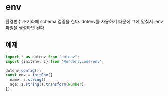 # env
환경변수 초기화에 schema 검증을 한다.
dotenv를 사용하기 때문에 그에 맞춰서 .env 파일을 생성하면 된다.

## 예제
```typescript
import * as dotenv from "dotenv";
import {initEnv, z} from '@orderlycode/env';

dotenv.config();
const env = initEnv({
  name: z.string(),
  age: z.string().transform(Number),
});
```
